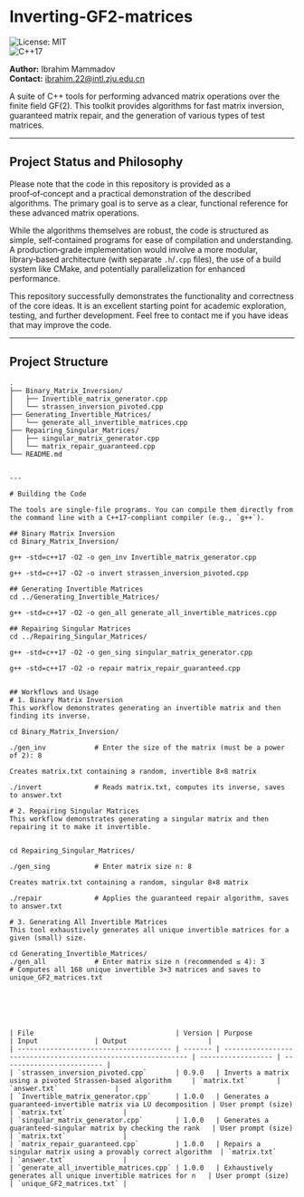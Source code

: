 # Inverting-GF2-matrices

![License: MIT](https://img.shields.io/badge/License-MIT-yellow.svg)  
![C++17](https://img.shields.io/badge/C%2B%2B-17-blue.svg)

**Author:** Ibrahim Mammadov  
**Contact:** ibrahim.22@intl.zju.edu.cn

A suite of C++ tools for performing advanced matrix operations over the finite field GF(2). This toolkit provides algorithms for fast matrix inversion, guaranteed matrix repair, and the generation of various types of test matrices.

---

## Project Status and Philosophy

Please note that the code in this repository is provided as a proof‑of‑concept and a practical demonstration of the described algorithms. The primary goal is to serve as a clear, functional reference for these advanced matrix operations.

While the algorithms themselves are robust, the code is structured as simple, self‑contained programs for ease of compilation and understanding. A production‑grade implementation would involve a more modular, library‑based architecture (with separate `.h`/`.cpp` files), the use of a build system like CMake, and potentially parallelization for enhanced performance.

This repository successfully demonstrates the functionality and correctness of the core ideas. It is an excellent starting point for academic exploration, testing, and further development. Feel free to contact me if you have ideas that may improve the code.

---

## Project Structure

```text
.
├── Binary_Matrix_Inversion/
│   ├── Invertible_matrix_generator.cpp
│   └── strassen_inversion_pivoted.cpp
├── Generating_Invertible_Matrices/
│   └── generate_all_invertible_matrices.cpp
├── Repairing_Singular_Matrices/
│   ├── singular_matrix_generator.cpp
│   └── matrix_repair_guaranteed.cpp
└── README.md


---

# Building the Code

The tools are single‑file programs. You can compile them directly from the command line with a C++17‑compliant compiler (e.g., `g++`).

## Binary Matrix Inversion
cd Binary_Matrix_Inversion/

g++ -std=c++17 -O2 -o gen_inv Invertible_matrix_generator.cpp

g++ -std=c++17 -O2 -o invert strassen_inversion_pivoted.cpp

## Generating Invertible Matrices
cd ../Generating_Invertible_Matrices/

g++ -std=c++17 -O2 -o gen_all generate_all_invertible_matrices.cpp

## Repairing Singular Matrices
cd ../Repairing_Singular_Matrices/

g++ -std=c++17 -O2 -o gen_sing singular_matrix_generator.cpp

g++ -std=c++17 -O2 -o repair matrix_repair_guaranteed.cpp


## Workflows and Usage
# 1. Binary Matrix Inversion
This workflow demonstrates generating an invertible matrix and then finding its inverse.

cd Binary_Matrix_Inversion/

./gen_inv            # Enter the size of the matrix (must be a power of 2): 8

Creates matrix.txt containing a random, invertible 8×8 matrix

./invert             # Reads matrix.txt, computes its inverse, saves to answer.txt

# 2. Repairing Singular Matrices
This workflow demonstrates generating a singular matrix and then repairing it to make it invertible.


cd Repairing_Singular_Matrices/

./gen_sing           # Enter matrix size n: 8

Creates matrix.txt containing a random, singular 8×8 matrix

./repair             # Applies the guaranteed repair algorithm, saves to answer.txt

# 3. Generating All Invertible Matrices
This tool exhaustively generates all unique invertible matrices for a given (small) size.

cd Generating_Invertible_Matrices/
./gen_all            # Enter matrix size n (recommended ≤ 4): 3
# Computes all 168 unique invertible 3×3 matrices and saves to unique_GF2_matrices.txt






| File                                   | Version | Purpose                                                       | Input              | Output                    |
| -------------------------------------- | ------- | ------------------------------------------------------------- | ------------------ | ------------------------- |
| `strassen_inversion_pivoted.cpp`       | 0.9.0   | Inverts a matrix using a pivoted Strassen‑based algorithm     | `matrix.txt`       | `answer.txt`              |
| `Invertible_matrix_generator.cpp`      | 1.0.0   | Generates a guaranteed‑invertible matrix via LU decomposition | User prompt (size) | `matrix.txt`              |
| `singular_matrix_generator.cpp`        | 1.0.0   | Generates a guaranteed‑singular matrix by checking the rank   | User prompt (size) | `matrix.txt`              |
| `matrix_repair_guaranteed.cpp`         | 1.0.0   | Repairs a singular matrix using a provably correct algorithm  | `matrix.txt`       | `answer.txt`              |
| `generate_all_invertible_matrices.cpp` | 1.0.0   | Exhaustively generates all unique invertible matrices for n   | User prompt (size) | `unique_GF2_matrices.txt` |
